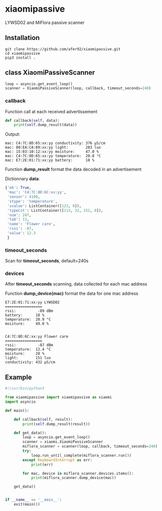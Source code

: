 # xiaomipassive
LYWSD02 and MiFlora passive scanner
## Installation
```
git clone https://github.com/afer92/xiaomipassive.git
cd xiaomipassive
pip3 install .
```
## class XiaomiPassiveScanner
```Python
loop = asyncio.get_event_loop()
scanner = XiaomiPassiveScanner(loop, callback, timeout_seconds=240)
```
### callback
Function call at each received advertissement
```Python
def callback(self, data):
    print(self.dump_result(data))
```
Output:
```
mac: C4:7C:8D:65:xx:yy conductivity: 376 µS/cm
mac: 80:EA:CA:89:xx:yy light:        283 lux
mac: 15:03:10:12:xx:yy moisture:     47.0 %
mac: C4:7C:8D:65:xx:yy temperature:  20.8 °C
mac: E7:2E:01:71:xx:yy battery:      18 %
```
Function **dump_result** format the data decoded in an advertisement

Dictionnary **data**:
```Python
{'ok': True,
 'mac': 'C4:7C:8D:6C:xx:yy',
 'sensor': 4100,
 'stype': 'temperature',
 'svalue': ListContainer([123, 0]),
 'typeCst': ListContainer([113, 32, 152, 0]),
 'num': 247,
 'tab': 13,
 'name': 'Flower care',
 'rssi': -87,
 'value': 12.3
 }
```
### timeout_seconds
Scan for **timeout_seconds**, default=240s
### devices
After **timeout_seconds** scanning, data collected for each mac address

Function **dump_device(mac)** format the data for one mac address
```
E7:2E:01:71:xx:yy LYWSD02
=================
rssi:          -89 dBm
battery:      18 %
temperature:  20.9 °C
moisture:     49.0 %


C4:7C:8D:6C:xx:yy Flower care
=================
rssi:          -87 dBm
temperature:  12.4 °C
moisture:     28 %
light:        151 lux
conductivity: 432 µS/cm
```

## Example
```Python
#!/usr/bin/python3

from xiaomipassive import xiaomipassive as xiaomi
import asyncio

def main():

    def callback(self, result):
        print(self.dump_result(result))

    def get_data():
        loop = asyncio.get_event_loop()
        scanner = xiaomi.XiaomiPassiveScanner
        miflora_scanner = scanner(loop, callback, timeout_seconds=240)
        try:
            loop.run_until_complete(miflora_scanner.run())
        except KeyboardInterrupt as err:
            print(err)

        for mac, device in miflora_scanner.devices.items():
            print(miflora_scanner.dump_device(mac))

    get_data()


if __name__ == '__main__':
    exit(main())
```
